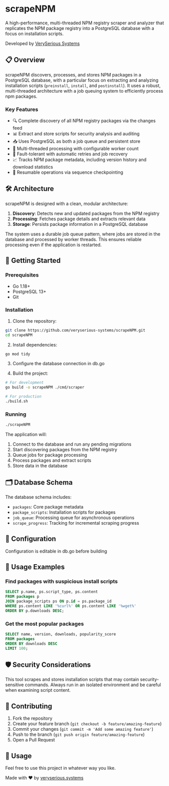 # scrapeNPM

A high-performance, multi-threaded NPM registry scraper and analyzer that replicates the NPM package registry into a PostgreSQL database with a focus on installation scripts.

Developed by [VerySerious Systems](https://github.com/veryserious-systems)

## 📋 Overview

scrapeNPM discovers, processes, and stores NPM packages in a PostgreSQL database, with a particular focus on extracting and analyzing installation scripts (`preinstall`, `install`, and `postinstall`). It uses a robust, multi-threaded architecture with a job queuing system to efficiently process npm packages.

### Key Features

- 🔍 Complete discovery of all NPM registry packages via the changes feed
- 📊 Extract and store scripts for security analysis and auditing
- 📥 Uses PostgreSQL as both a job queue and persistent store
- 🧵 Multi-threaded processing with configurable worker count
- 🔄 Fault-tolerant with automatic retries and job recovery
- 📈 Tracks NPM package metadata, including version history and download statistics
- 🔁 Resumable operations via sequence checkpointing

## 🛠️ Architecture

scrapeNPM is designed with a clean, modular architecture:

1. **Discovery**: Detects new and updated packages from the NPM registry
2. **Processing**: Fetches package details and extracts relevant data
3. **Storage**: Persists package information in a PostgreSQL database

The system uses a durable job queue pattern, where jobs are stored in the database and processed by worker threads. This ensures reliable processing even if the application is restarted.

## 🚀 Getting Started

### Prerequisites

- Go 1.18+
- PostgreSQL 13+
- Git

### Installation

1. Clone the repository:

```bash
git clone https://github.com/veryserious-systems/scrapeNPM.git
cd scrapeNPM
```

2. Install dependencies:

```bash
go mod tidy
```

3. Configure the database connection in db.go

4. Build the project:

```bash
# For development
go build -o scrapeNPM ./cmd/scraper

# For production
./build.sh
```

### Running

```bash
./scrapeNPM
```

The application will:

1. Connect to the database and run any pending migrations
2. Start discovering packages from the NPM registry
3. Queue jobs for package processing
4. Process packages and extract scripts
5. Store data in the database

## 🗂️ Database Schema

The database schema includes:

- `packages`: Core package metadata
- `package_scripts`: Installation scripts for packages
- `job_queue`: Processing queue for asynchronous operations
- `scrape_progress`: Tracking for incremental scraping progress

## 🔧 Configuration

Configuration is editable in db.go before building

## 📝 Usage Examples

### Find packages with suspicious install scripts

```sql
SELECT p.name, ps.script_type, ps.content 
FROM packages p
JOIN package_scripts ps ON p.id = ps.package_id
WHERE ps.content LIKE '%curl%' OR ps.content LIKE '%wget%'
ORDER BY p.downloads DESC;
```

### Get the most popular packages

```sql
SELECT name, version, downloads, popularity_score
FROM packages
ORDER BY downloads DESC
LIMIT 100;
```

## 🛡️ Security Considerations

This tool scrapes and stores installation scripts that may contain security-sensitive commands. Always run in an isolated environment and be careful when examining script content.


## 🤝 Contributing

1. Fork the repository
2. Create your feature branch (`git checkout -b feature/amazing-feature`)
3. Commit your changes (`git commit -m 'Add some amazing feature'`)
4. Push to the branch (`git push origin feature/amazing-feature`)
5. Open a Pull Request

## 📄 Usage

Feel free to use this project in whatever way you like.

Made with ❤️ by [veryserious.systems](veryserious.systems)
